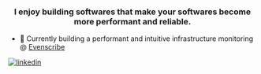 ### <div align="center">I enjoy building softwares that make your softwares become more performant and reliable.</div>  

- 🔭 Currently building a performant and intuitive infrastructure monitoring @ [Evenscribe](https://www.github.com/evenscribe)  
  

<a href="https://linkedin.com/in/vidurkhanal" target="_blank">
<img src=https://img.shields.io/badge/linkedin-%231E77B5.svg?&style=for-the-badge&logo=linkedin&logoColor=white alt=linkedin style="margin-bottom: 5px;" />
</a>    

<br/>  
